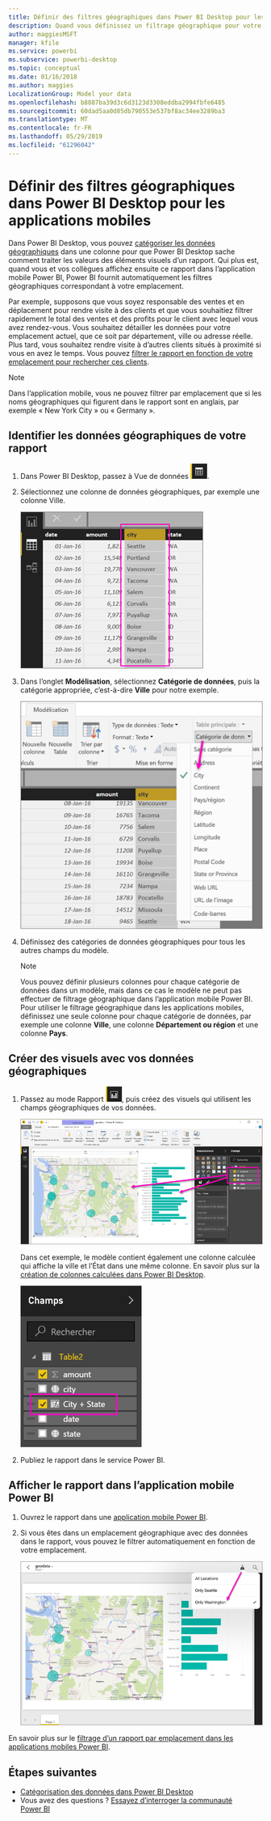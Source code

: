```yaml
---
title: Définir des filtres géographiques dans Power BI Desktop pour les applications mobiles
description: Quand vous définissez un filtrage géographique pour votre modèle dans Power BI Desktop, vous pouvez filtrer les données en fonction de votre emplacement automatiquement dans les applications mobiles Power BI.
author: maggiesMSFT
manager: kfile
ms.service: powerbi
ms.subservice: powerbi-desktop
ms.topic: conceptual
ms.date: 01/16/2018
ms.author: maggies
LocalizationGroup: Model your data
ms.openlocfilehash: b8887ba39d3c6d3123d3308eddba2994fbfe6485
ms.sourcegitcommit: 60dad5aa0d85db790553e537bf8ac34ee3289ba3
ms.translationtype: MT
ms.contentlocale: fr-FR
ms.lasthandoff: 05/29/2019
ms.locfileid: "61296042"
---
```

# <a name="set-geographic-filters-in-power-bi-desktop-for-the-mobile-apps"></a>Définir des filtres géographiques dans Power BI Desktop pour les applications mobiles
Dans Power BI Desktop, vous pouvez [catégoriser les données géographiques](desktop-data-categorization.md) dans une colonne pour que Power BI Desktop sache comment traiter les valeurs des éléments visuels d’un rapport. Qui plus est, quand vous et vos collègues affichez ensuite ce rapport dans l’application mobile Power BI, Power BI fournit automatiquement les filtres géographiques correspondant à votre emplacement. 

Par exemple, supposons que vous soyez responsable des ventes et en déplacement pour rendre visite à des clients et que vous souhaitiez filtrer rapidement le total des ventes et des profits pour le client avec lequel vous avez rendez-vous. Vous souhaitez détailler les données pour votre emplacement actuel, que ce soit par département, ville ou adresse réelle. Plus tard, vous souhaitez rendre visite à d’autres clients situés à proximité si vous en avez le temps. Vous pouvez [filtrer le rapport en fonction de votre emplacement pour rechercher ces clients](consumer/mobile/mobile-apps-geographic-filtering.md).

> [!NOTE]
> Dans l’application mobile, vous ne pouvez filtrer par emplacement que si les noms géographiques qui figurent dans le rapport sont en anglais, par exemple « New York City » ou « Germany ».
> 
> 

## <a name="identify-geographic-data-in-your-report"></a>Identifier les données géographiques de votre rapport
1. Dans Power BI Desktop, passez à Vue de données ![Icône Vue Données](media/desktop-mobile-geofiltering/pbi_desktop_data_icon.png).
2. Sélectionnez une colonne de données géographiques, par exemple une colonne Ville.
   
    ![Colonne Ville](media/desktop-mobile-geofiltering/power-bi-desktop-geo-column.png)
3. Dans l’onglet **Modélisation**, sélectionnez **Catégorie de données**, puis la catégorie appropriée, c’est-à-dire **Ville** pour notre exemple.
   
    ![Zone Catégorie de données](media/desktop-mobile-geofiltering/power-bi-desktop-geo-category.png)
4. Définissez des catégories de données géographiques pour tous les autres champs du modèle. 
   
   > [!NOTE]
   > Vous pouvez définir plusieurs colonnes pour chaque catégorie de données dans un modèle, mais dans ce cas le modèle ne peut pas effectuer de filtrage géographique dans l’application mobile Power BI. Pour utiliser le filtrage géographique dans les applications mobiles, définissez une seule colonne pour chaque catégorie de données, par exemple une colonne **Ville**, une colonne **Département ou région** et une colonne **Pays**. 
   > 
   > 

## <a name="create-visuals-with-your-geographic-data"></a>Créer des visuels avec vos données géographiques
1. Passez au mode Rapport ![Icône Mode Rapport](media/desktop-mobile-geofiltering/power-bi-desktop-report-icon.png), puis créez des visuels qui utilisent les champs géographiques de vos données. 
   
    ![Rapport avec carte](media/desktop-mobile-geofiltering/power-bi-desktop-geo-report.png)
   
    Dans cet exemple, le modèle contient également une colonne calculée qui affiche la ville et l’État dans une même colonne. En savoir plus sur la [création de colonnes calculées dans Power BI Desktop](desktop-calculated-columns.md).
   
    ![Champ Ville + État](media/desktop-mobile-geofiltering/power-bi-desktop-city-state-column.png)
2. Publiez le rapport dans le service Power BI.

## <a name="view-the-report-in-power-bi-mobile-app"></a>Afficher le rapport dans l’application mobile Power BI
1. Ouvrez le rapport dans une [application mobile Power BI](consumer/mobile/mobile-apps-for-mobile-devices.md).
2. Si vous êtes dans un emplacement géographique avec des données dans le rapport, vous pouvez le filtrer automatiquement en fonction de votre emplacement.
   
    ![Filtre géographique dans l’application mobile](media/desktop-mobile-geofiltering/power-bi-mobile-geo-map-set-filter.png)

En savoir plus sur le [filtrage d’un rapport par emplacement dans les applications mobiles Power BI](consumer/mobile/mobile-apps-geographic-filtering.md).

## <a name="next-steps"></a>Étapes suivantes
* [Catégorisation des données dans Power BI Desktop](desktop-data-categorization.md)  
* Vous avez des questions ? [Essayez d’interroger la communauté Power BI](http://community.powerbi.com/)

